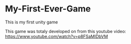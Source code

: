 # My-First-Ever-Game
 This is my first unity game

This game was totaly developed on from this  youtube video: https://www.youtube.com/watch?v=p8FSaMlDbVM
